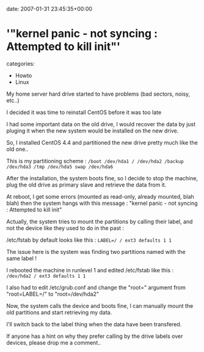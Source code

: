 


date: 2007-01-31 23:45:35+00:00


# '"kernel panic - not syncing : Attempted to kill init"'

categories:
- Howto
- Linux


My home server hard drive started to have problems (bad sectors, noisy, etc..)

I decided it was time to reinstall CentOS before it was too late

I had some important data on the old drive, I would recover the data by just pluging it when the new system would be installed on the new drive.



So, I installed CentOS 4.4 and partitioned the new drive pretty much like the old one..

This is my partitioning scheme :
`/boot /dev/hda1
/ /dev/hda2
/backup /dev/hda3
/tmp /dev/hda5
swap /dev/hda6`

After the installation, the system boots fine, so I decide to stop the machine, plug the old drive as primary slave and retrieve the data from it.

At reboot, I get some errors (mounted as read-only, already mounted, blah blah) then the system hangs with this message : "kernel panic - not syncing : Attempted to kill init"

Actually, the system tries to mount the partitions by calling their label, and not the device like they used to do in the past :

/etc/fstab by default looks like this :
`LABEL=/ / ext3 defaults 1 1`

The issue here is the system was finding two partitions named with the same label !

I rebooted the machine in runlevel 1 and edited /etc/fstab like this :
`/dev/hda2 / ext3 defaults 1 1`

I also had to edit /etc/grub.conf and change the "root=" argument from "root=LABEL=/" to "root=/dev/hda2"

Now, the system calls the device and boots fine, I can manually mount the old partitions and start retrieving my data.

I'll switch back to the label thing when the data have been transfered.

If anyone has a hint on why they prefer calling by the drive labels over devices, please drop me a comment..
